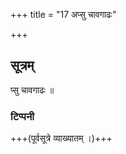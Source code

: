 +++
title = "17 अप्सु चावगाढः"

+++
## सूत्रम्
प्सु चावगाढः ॥  
### टिप्पनी
+++(पूर्वसूत्रे व्याख्यातम् ।)+++
